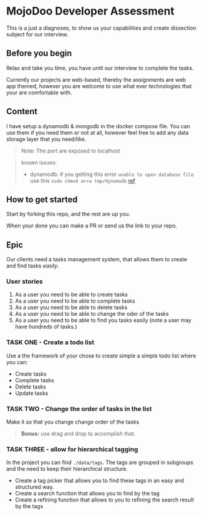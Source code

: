 # MojoDoo Developer Assessment

This is a just a diagnoses, to show us your capabilities and create dissection subject for our interview.

## Before you begin

Relax and take you time, you have until our interview to complete the tasks.

Currently our projects are web-based, thereby the assignments are web app themed, however you are welcome to use what ever technologies that your are comfortable with.

## Content

I have setup a dynamodb & mongodb in the docker compose file. 
You can use them if you need them or not at all, however feel free to add any data storage layer that you need/like.


> Note: The port are exposed to localhost 

> known issues: 
> - dynamodb: if you getting this error `unable to open database file` use this `sudo chmod a+rw tmp/dynamodb` [ref](https://stackoverflow.com/questions/45850688/unable-to-open-local-dynamodb-database-file-after-power-outage)


## How to get started

Start by forking this repo, and the rest are up you.

When your done you can make a PR or send us the link to your repo.

## Epic
Our clients need a tasks management system, that allows them to create and find tasks _easily_. 

### User stories

1. As a user you need to be able to create tasks 
2. As a user you need to be able to complete tasks 
3. As a user you need to be able to delete tasks 
4. As a user you need to be able to change the oder of the tasks
5. As a user you need to be able to find you tasks easily (note a user may have hundreds of tasks.)

### TASK ONE - Create a todo list

Use a the framework of your chose to create simple a simple todo list where you can:

- Create tasks
- Complete tasks
- Delete tasks
- Update tasks

### TASK TWO - Change the order of tasks in the list

Make it so that you change change order of the tasks

> **Bonus:** use drag and drop to accomplish that.

### TASK THREE - allow for hierarchical tagging

In the project you can find `./data/tags`. The tags are grouped in subgroups and the need to keep their hierarchical structure.

- Create a tag picker that allows you to find these tags in an easy and structured way.
- Create a search function that allows you to find by the tag
- Create a refining function that allows to you to refining the search result by the tags

